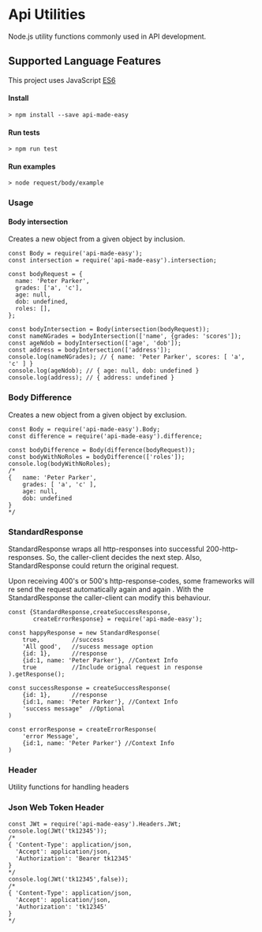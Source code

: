 # Api Utilities
Node.js utility functions commonly used in  API development.
## Supported Language Features
This project uses JavaScript [ES6](https://github.com/lukehoban/es6features)

#### Install
```
> npm install --save api-made-easy 
```
#### Run tests
```
> npm run test 
```
#### Run examples
```
> node request/body/example
```
### Usage

#### Body intersection
Creates a new object from a given object by inclusion.
````
const Body = require('api-made-easy');
const intersection = require('api-made-easy').intersection;

const bodyRequest = {
  name: 'Peter Parker',
  grades: ['a', 'c'],
  age: null,
  dob: undefined,
  roles: [],
};

const bodyIntersection = Body(intersection(bodyRequest));
const nameNGrades = bodyIntersection(['name', {grades: 'scores']);
const ageNdob = bodyIntersection(['age', 'dob']);
const address = bodyIntersection(['address']);
console.log(nameNGrades); // { name: 'Peter Parker', scores: [ 'a', 'c' ] }
console.log(ageNdob); // { age: null, dob: undefined }
console.log(address); // { address: undefined }
```` 
### Body Difference
Creates a new object from a given object by exclusion.
````
const Body = require('api-made-easy').Body;
const difference = require('api-made-easy').difference;

const bodyDifference = Body(difference(bodyRequest));
const bodyWithNoRoles = bodyDifference(['roles']);
console.log(bodyWithNoRoles);
/*
{   name: 'Peter Parker',
    grades: [ 'a', 'c' ],
    age: null,
    dob: undefined
}
*/
````  
### StandardResponse
StandardResponse wraps all http-responses into successful 200-http-responses. 
So, the caller-client decides the next step. Also, StandardResponse could return the original request. 

Upon receiving 400's or 500's http-response-codes, some frameworks will re send the request automatically again and again 
. With the StandardResponse the caller-client can modify this behaviour.    

````
const {StandardResponse,createSuccessResponse, 
       createErrorResponse} = require('api-made-easy');

const happyResponse = new StandardResponse(
    true,         //success
    'All good',   //sucess message option
    {id: 1},      //response
    {id:1, name: 'Peter Parker'}, //Context Info
    true          //Include orignal request in response
).getResponse();

const successResponse = createSuccessResponse(
    {id: 1},      //response
    {id:1, name: 'Peter Parker'}, //Context Info
    'success message"  //Optional
)

const errorResponse = createErrorResponse(
    'error Message',      
    {id:1, name: 'Peter Parker'} //Context Info
)

````
### Header
Utility functions for handling headers

### Json Web Token Header
````
const JWt = require('api-made-easy').Headers.JWt;
console.log(JWt('tk12345'));
/*
{ 'Content-Type': application/json,
  'Accept': application/json,
  'Authorization': 'Bearer tk12345'
}
*/
console.log(JWt('tk12345',false));
/*
{ 'Content-Type': application/json,
  'Accept': application/json,
  'Authorization': 'tk12345'
}
*/    

````

